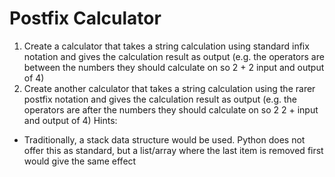 # Postfix Calculator

<!-- TODO: background on what this is -->

1. Create a calculator that takes a string calculation using standard infix notation and gives the calculation result as output (e.g. the operators are between the numbers they should calculate on so 2 + 2 input and output of 4)
2. Create another calculator that takes a string calculation using the rarer postfix notation and gives the calculation result as output (e.g. the operators are after the numbers they should calculate on so 2 2 + input and output of 4)
Hints:
- Traditionally, a stack data structure would be used. Python does not offer this as standard, but a list/array where the last item is removed first would give the same effect